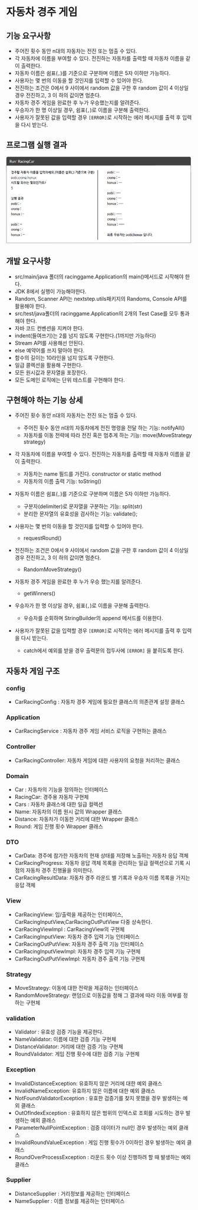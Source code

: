 # 자동차 경주 게임

## 기능 요구사항
- 주어진 횟수 동안 n대의 자동차는 전진 또는 멈출 수 있다. 
- 각 자동차에 이름을 부여할 수 있다. 전진하는 자동차를 출력할 때 자동차 이름을 같이 출력한다. 
- 자동차 이름은 쉼표(`,`)를 기준으로 구분하며 이름은 5자 이하만 가능하다. 
- 사용자는 몇 번의 이동을 할 것인지를 입력할 수 있어야 한다. 
- 전진하는 조건은 0에서 9 사이에서 random 값을 구한 후 random 값이 4 이상일 경우 전진하고, 3 이 하의 값이면 멈춘다. 
- 자동차 경주 게임을 완료한 후 누가 우승했는지를 알려준다.  
- 우승자가 한 명 이상일 경우, 쉼표(`,`)로 이름을 구분해 출력한다. 
- 사용자가 잘못된 값을 입력할 경우 `[ERROR]`로 시작하는 에러 메시지를 출력 후 입력을 다시 받는다.

## 프로그램 실행 결과
![img.png](src/images/gameResult_image.png)


## 개발 요구사항
- src/main/java 폴더의 racinggame.Application의 main()메서드로 시작해야 한다.
- JDK 8에서 실행이 가능해야한다.
- Random, Scanner API는 nextstep.utils패키지의 Randoms, Console API를 활용해야 한다.
- src/test/java폴더의 racinggame.Application의 2개의 Test Case를 모두 통과해야 한다.
- 자바 코드 컨벤션을 지켜야 한다.
- indent(들여쓰기)는 2를 넘지 않도록 구현한다.(1까지만 가능하다) 
- Stream API를 사용해선 안된다. 
- else 예약어를 쓰지 말아야 한다. 
- 함수의 길이는 10라인을 넘지 않도록 구현한다.
- 일급 콜렉션을 활용해 구현한다.
- 모든 원시값과 문자열을 포장한다.
- 모든 도메인 로직에는 단위 테스트를 구현해야 한다. 



## 구현해야 하는 기능 상세
- 주어진 횟수 동안 n대의 자동차는 전진 또는 멈출 수 있다.
  - 주어진 횟수 동안 n대의 자동차에게 전진 명령을 전달 하는 기능: notifyAll()
  - 자동차를 이동 전략에 따라 전진 혹은 멈추게 하는 기능: move(MoveStrategy strategy)

- 각 자동차에 이름을 부여할 수 있다. 전진하는 자동차를 출력할 때 자동차 이름을 같이 출력한다.
  - 자동차는 name 필드를 가진다. constructor or static method 
  - 자동차의 이름 출력 기능: toString()
  
- 자동차 이름은 쉼표(`,`)를 기준으로 구분하며 이름은 5자 이하만 가능하다.
  - 구분자(delimiter)로 문자열을 구분하는 기능: split(str)
  - 분리한 문자열의 유효성을 검사하는 기능: validate();
  
- 사용자는 몇 번의 이동을 할 것인지를 입력할 수 있어야 한다.
  - requestRound()
  
- 전진하는 조건은 0에서 9 사이에서 random 값을 구한 후 random 값이 4 이상일 경우 전진하고, 3 이 하의 값이면 멈춘다.
  - RandomMoveStrategy()
  
- 자동차 경주 게임을 완료한 후 누가 우승 했는지를 알려준다.
  - getWinners()
  
- 우승자가 한 명 이상일 경우, 쉼표(`,`)로 이름을 구분해 출력한다.
  - 우승자를 순회하며 StringBuilder의 append 메서드를 이용한다. 
  
- 사용자가 잘못된 값을 입력할 경우 `[ERROR]`로 시작하는 에러 메시지를 출력 후 입력을 다시 받는다.
  - catch에서 예외를 받을 경우 출력문의 접두사에 `[ERROR]` 을 붙히도록 한다. 

## 자동차 게임 구조
### config
- CarRacingConfig : 자동차 경주 게임에 필요한 클래스의 의존관계 설정 클래스

### Application
- CarRacingService : 자동차 경주 게임 서비스 로직을 구현하는 클래스

### Controller
- CarRacingController: 자동차 게임에 대한 사용자의 요청을 처리하는 클래스

### Domain
- Car : 자동차의 기능을 정의하는 인터페이스
- RacingCar: 경주용 자동차 구현체
- Cars : 자동차 클래스에 대한 일급 컬렉션
- Name: 자동차의 이름 원시 값의 Wrapper 클래스
- Distance: 자동차가 이동한 거리에 대한 Wrapper 클래스
- Round: 게임 진행 횟수 Wrapper 클래스

### DTO
- CarData: 경주에 참가한 자동차의 현재 상태를 저장해 노출하는 자동차 응답 객체
- CarRacingProgress: 자동차 응답 객체 목록을 관리하는 일급 컬렉션으로 기록 시점의 자동차 경주 진행율을 의미한다.
- CarRacingResultData: 자동차 경주 라운드 별 기록과 우승자 이름 목록을 가지는 응답 객체

### View
- CarRacingView: 입/출력을 제공하는 인터페이스, CarRacingInputView,CarRacingOutPutView 다중 상속한다.
- CarRacingViewImpl : CarRacingView의 구현체
- CarRacingInputView: 자동차 경주 입력 기능 인터페이스
- CarRacingOutPutView: 자동차 경주 출력 기능 인터페이스
- CarRacingInputViewImpl: 자동차 경주 입력 기능 구현체
- CarRacingOutPutViewImpl: 자동차 경주 출력 기능 구현체

### Strategy
- MoveStrategy: 이동에 대한 전략을 제공하는 인터페이스
- RandomMoveStrategy: 랜덤으로 이동값을 정해 그 결과에 따라 이동 여부를 정하는 구현체 

### validation
- Validator : 유효성 검증 기능을 제공한다. 
- NameValidator: 이름에 대한 검증 기능 구현체
- DistanceValidator: 거리에 대한 검증 기능 구현체
- RoundValidator: 게임 진행 횟수에 대한 검증 기능 구현체

### Exception
- InvalidDistanceException: 유효하지 않은 거리에 대한 예외 클래스
- InvalidNameException: 유효하지 않은 이름에 대한 예외 클래스
- NotFoundValidatorException : 유효한 검증기를 찾지 못했을 경우 발생하는 예외 클래스
- OutOfIndexException : 유효하지 않은 범위의 인덱스로 조회를 시도하는 경우 발생하는 예외 클래스
- ParameterNullPointException : 검증 데이터가 null인 경우 발생하는 예외 클래스
- InvalidRoundValueException : 게임 진행 횟수가 0이하인 경우 발생하는 예외 클래스
- RoundOverProcessException : 라운드 횟수 이상 진행하려 할 때 발생하는 예외 클래스

### Supplier
- DistanceSupplier : 거리정보를 제공하는 인터페이스
- NameSupplier : 이름 정보를 제공하는 인터페이스
